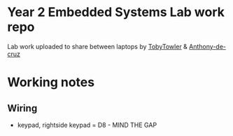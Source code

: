 # Year 2 Embedded Systems Lab work repo

Lab work uploaded to share between laptops
by [TobyTowler](https://github.com/TobyTowler) & [Anthony-de-cruz](https://github.com/Anthony-de-cruz)

# Working notes
## Wiring
- keypad, rightside keypad = D8 - MIND THE GAP
